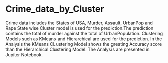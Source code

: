 # Crime_data_by_Cluster
Crime data includes the States of USA, Murder, Assault, UrbanPop and Rape State wise
Cluster model is used for the prediction.The prediction contains the total of murder against the total of UrbanPopulation.
Clustering Models such as KMeans and Hierarchical are used for the prediction.
In the Analysis the KMeans CLustering Model shows the greating Accuracy score than the Hierarchical Clustering Model.
The Analysis are presented in Jupiter Notebook.
